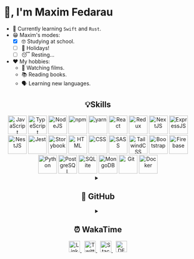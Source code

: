 # 🖖, I'm Maxim Fedarau

- 🌱 Currently learning `Swift` and `Rust`.
- 😁 Maxim's modes:
    - [x] 🤓 Studying at school.
    - [ ] 🥳 Holidays! 
    - [ ] 😴 Resting...
- ❤️ My hobbies:
    - 🎥 Watching films.
    - 📚 Reading books.
    - 🗣 Learning new languages.

<h2 align="center"> 💡Skills</h3>
<section align="center">
    <img height="50" src="https://user-images.githubusercontent.com/25181517/117447155-6a868a00-af3d-11eb-9cfe-245df15c9f3f.png" alt="JavaScript" title="JavaScript" />
    <img height="50" src="https://user-images.githubusercontent.com/25181517/183890598-19a0ac2d-e88a-4005-a8df-1ee36782fde1.png" alt="TypeScript" title="TypeScript" />
    <img height="50" src="https://user-images.githubusercontent.com/25181517/183568594-85e280a7-0d7e-4d1a-9028-c8c2209e073c.png" alt="NodeJS" title="NodeJS" />
    <img height="50" src="https://user-images.githubusercontent.com/25181517/121401671-49102800-c959-11eb-9f6f-74d49a5e1774.png" alt="npm" title="npm" />
    <img height="50" src="https://user-images.githubusercontent.com/25181517/183049794-a3dfaddd-22ee-4ffe-b0b4-549ccd4879f9.png" alt="yarn" title="yarn" /> 
    <img height="50" src="https://user-images.githubusercontent.com/25181517/183897015-94a058a6-b86e-4e42-a37f-bf92061753e5.png" alt="React" title="React" />
    <img height="50" src="https://user-images.githubusercontent.com/25181517/187896150-cc1dcb12-d490-445c-8e4d-1275cd2388d6.png" alt="Redux" title="Redux" />
    <img height="50" src="https://user-images.githubusercontent.com/87207122/188324989-b61ede43-4167-456a-adbe-f6796dc8e9e7.png" alt="NextJS" title="NextJS" />
    <img height="50" src="https://user-images.githubusercontent.com/25181517/183859966-a3462d8d-1bc7-4880-b353-e2cbed900ed6.png" alt="ExpressJS" title="ExpressJS" />
    <img height="50" src="https://user-images.githubusercontent.com/87207122/188324988-9e9bff22-12d3-4376-8b24-ebb305c21a5d.svg" alt="NestJS" title="NestJS" />
    <img height="50" src="https://user-images.githubusercontent.com/25181517/187955005-f4ca6f1a-e727-497b-b81b-93fb9726268e.png" alt="Jest" title="Jest" />
    <img height="50" src="https://user-images.githubusercontent.com/87207122/188324991-f7147d3e-d271-48ea-a8d4-b532e85205b2.png" alt="Storybook" title="Storybook" />
    <img height="50" src="https://user-images.githubusercontent.com/25181517/117447535-f00a3a00-af3d-11eb-89bf-45aaf56dbaf1.png" alt="HTML" title="HTML" />
    <img height="50" src="https://user-images.githubusercontent.com/25181517/183898674-75a4a1b1-f960-4ea9-abcb-637170a00a75.png" alt="CSS" title="CSS" />
    <img height="50" src="https://user-images.githubusercontent.com/25181517/183577242-5081ea3b-7a3c-419b-9b81-014bf32e2e69.png" alt="SASS" title="SASS" />
    <img height="50" src="https://user-images.githubusercontent.com/87207122/188324998-207cc181-a461-4e30-a2e1-538dca1946ac.svg" alt="TailwindCSS" title="TailwindCSS" />
    <img height="50" src="https://user-images.githubusercontent.com/25181517/183898054-b3d693d4-dafb-4808-a509-bab54cf5de34.png" alt="Bootstrap" title="Bootstrap" />
    <img height="50" src="https://user-images.githubusercontent.com/25181517/189716855-2c69ca7a-5149-4647-936d-780610911353.png" alt="Firebase" title="Firebase" />
    <img height="50" src="https://user-images.githubusercontent.com/25181517/183423507-c056a6f9-1ba8-4312-a350-19bcbc5a8697.png" alt="Python" title="Python" />
  <img height="50" src="https://user-images.githubusercontent.com/25181517/117208740-bfb78400-adf5-11eb-97bb-09072b6bedfc.png" alt="PostgreSQL" title="PostgreSQL" />
    <img height="50" src="https://user-images.githubusercontent.com/87207122/188324990-ed8df245-fade-4490-8744-4b3a88916fac.png" alt="SQLite" title="SQLite" />
  <img height="50" src="https://user-images.githubusercontent.com/25181517/182884177-d48a8579-2cd0-447a-b9a6-ffc7cb02560e.png" alt="MongoDB" title="MongoDB" />
  <img height="50" src="https://user-images.githubusercontent.com/25181517/117364277-fc4eb280-aebd-11eb-8769-a3583c6a2037.png" alt="Git" title="Git" />
  <img height="50" src="https://user-images.githubusercontent.com/25181517/117207330-263ba280-adf4-11eb-9b97-0ac5b40bc3be.png" alt="Docker" title="Docker" />
</section>

<section align="center">
    <details>
      <summary><h2> 🐙 GitHub </h2></summary>
      <a href="https://github.com/MaximFedarau">
        <img align="center" src="https://github-readme-stats.vercel.app/api/top-langs/?username=MaximFedarau&theme=tokyonight&layout=compact&langs_count=7&hide=html,css" />
      </a>
      <br/>
      <br/>
      <a href="https://github.com/MaximFedarau">
        <img align="center" src="https://github-readme-stats.vercel.app/api?username=MaximFedarau&show_icons=true&line_height=27&count_private=true&include_all_commits=true&icon_color=4AB097&bg_color=1A2B34&theme=tokyonight" alt="Maxim's GitHub Stats" />
      </a>
    </details>
</section>

<section align="center">
    <details>
      <summary><h2> ⏰ WakaTime </h2></summary>
      <p align="center">
        <img src="https://wakatime.com/share/@f560a120-d9a6-4027-b59d-bbdfbddb7b8e/7a66fd28-96a4-4169-83c1-2669491a8633.svg"/>
      </p>
    </details>
</section>

<section align="center">
  <a href="https://www.linkedin.com/in/maxim-fedarau-817512237/">
    <img height="30" src="https://user-images.githubusercontent.com/87207122/188325499-b7461c03-0d6c-4a23-9b92-dcb6bf2a9218.png" alt="Linkedin" title="Linkedin" />
  </a>
  &nbsp;
  <a href="https://twitter.com/fedarau_m">
    <img height="30" src="https://user-images.githubusercontent.com/87207122/188325365-b3c0cfd0-cec6-4c05-84d6-8483a7c080d6.png" alt="Twitter" title="Twitter" />
  </a>
  &nbsp;
  <a href="https://stackoverflow.com/users/19263207/maxim-fedarau">
    <img height="30" src="https://user-images.githubusercontent.com/87207122/193460735-8e225d0c-c222-4338-9a1d-77b6e6d975c0.png" alt="Stack Overflow" title="Stack Overflow" />
  </a>
  &nbsp;
  <a href="https://dev.to/maximfedarau">
    <img height="30" src="https://user-images.githubusercontent.com/87207122/198119094-399004da-3b86-4c6b-a685-381efbaea75b.svg" alt="DEV" title="DEV" />
  </a>
</section>


